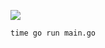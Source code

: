[<img src="https://i.imgur.com/qOPcGUK.png" />](https://i.imgur.com/qOPcGUK.png)

```time go run main.go```
